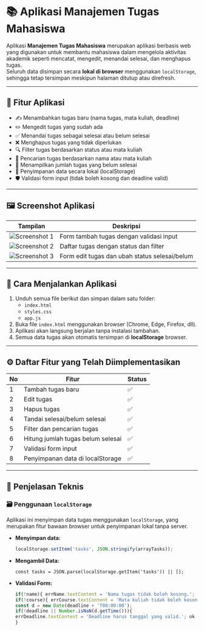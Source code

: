 # 📚 Aplikasi Manajemen Tugas Mahasiswa

Aplikasi **Manajemen Tugas Mahasiswa** merupakan aplikasi berbasis web yang digunakan untuk membantu mahasiswa dalam mengelola aktivitas akademik seperti mencatat, mengedit, menandai selesai, dan menghapus tugas.  
Seluruh data disimpan secara **lokal di browser** menggunakan `localStorage`, sehingga tetap tersimpan meskipun halaman ditutup atau direfresh.  

---

## 🧩 Fitur Aplikasi

- ✍️ Menambahkan tugas baru (nama tugas, mata kuliah, deadline)  
- ✏️ Mengedit tugas yang sudah ada  
- ✅ Menandai tugas sebagai selesai atau belum selesai  
- ❌ Menghapus tugas yang tidak diperlukan  
- 🔍 Filter tugas berdasarkan status atau mata kuliah  
- 📅 Pencarian tugas berdasarkan nama atau mata kuliah  
- 🧮 Menampilkan jumlah tugas yang belum selesai  
- 💾 Penyimpanan data secara lokal (localStorage)  
- 🛡️ Validasi form input (tidak boleh kosong dan deadline valid)

---

## 🖼️ Screenshot Aplikasi

| Tampilan | Deskripsi |
|-----------|------------|
| ![Screenshot 1](https://github.com/user-attachments/assets/1996bacf-0bfc-4db0-a50a-899ecd1e641d) | Form tambah tugas dengan validasi input |
| ![Screenshot 2](https://github.com/user-attachments/assets/44732057-3deb-4a2b-a391-311f042ee8e3) | Daftar tugas dengan status dan filter |
| ![Screenshot 3](https://github.com/user-attachments/assets/c5bc550f-57ab-43f2-9186-e6d49d976a69) | Form edit tugas dan ubah status selesai/belum |

---

## 🚀 Cara Menjalankan Aplikasi

1. Unduh semua file berikut dan simpan dalam satu folder:  
   - `index.html`  
   - `styles.css`  
   - `app.js`  
2. Buka file `index.html` menggunakan browser (Chrome, Edge, Firefox, dll).  
3. Aplikasi akan langsung berjalan tanpa instalasi tambahan.  
4. Semua data tugas akan otomatis tersimpan di **localStorage** browser.

---

## ⚙️ Daftar Fitur yang Telah Diimplementasikan

| No | Fitur | Status |
|----|--------|--------|
| 1 | Tambah tugas baru | ✅ |
| 2 | Edit tugas | ✅ |
| 3 | Hapus tugas | ✅ |
| 4 | Tandai selesai/belum selesai | ✅ |
| 5 | Filter dan pencarian tugas | ✅ |
| 6 | Hitung jumlah tugas belum selesai | ✅ |
| 7 | Validasi form input | ✅ |
| 8 | Penyimpanan data di localStorage | ✅ |

---

## 🧠 Penjelasan Teknis

### 🗃️ Penggunaan `localStorage`
Aplikasi ini menyimpan data tugas menggunakan `localStorage`, yang merupakan fitur bawaan browser untuk penyimpanan lokal tanpa server.

- **Menyimpan data:**
    ```javascript
    localStorage.setItem('tasks', JSON.stringify(arrayTasks));
- **Mengambil Data:**
    ```javacript
    const tasks = JSON.parse(localStorage.getItem('tasks')) || [];
- **Validasi Form:**
    ```javascript
    if(!name){ errName.textContent = 'Nama tugas tidak boleh kosong.'; ok = false; }
    if(!course){ errCourse.textContent = 'Mata kuliah tidak boleh kosong.'; ok = false; }
    const d = new Date(deadline + 'T00:00:00');
    if(!deadline || Number.isNaN(d.getTime())){
    errDeadline.textContent = 'Deadline harus tanggal yang valid.'; ok = false;
    }
